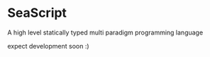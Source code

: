 # SeaScript
A high level statically typed multi paradigm programming language

expect development soon :)
